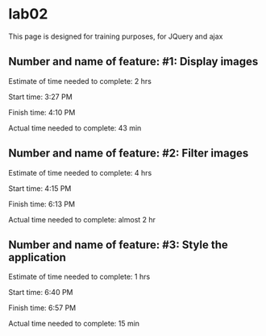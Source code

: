 # lab02

This page is designed for training purposes, for JQuery and ajax


## Number and name of feature: #1: Display images

Estimate of time needed to complete: 2 hrs

Start time: 3:27 PM

Finish time: 4:10 PM

Actual time needed to complete: 43 min



## Number and name of feature: #2: Filter images

Estimate of time needed to complete: 4 hrs

Start time: 4:15 PM

Finish time: 6:13 PM

Actual time needed to complete: almost 2 hr

## Number and name of feature: #3: Style the application

Estimate of time needed to complete: 1 hrs

Start time: 6:40 PM

Finish time: 6:57 PM

Actual time needed to complete: 15 min